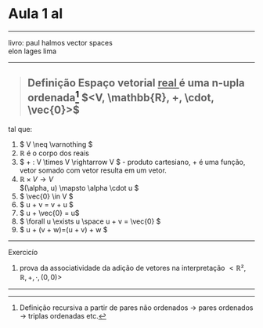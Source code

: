 # Aula 1 al

---

livro: paul halmos vector spaces
<br>
elon lages lima

--- 

>## Definição Espaço vetorial <ins> real </ins>  é uma n-upla ordenada[^1] $<V, \mathbb{R}, +, \cdot, \vec{0}>$ 
tal que:
1. $ V \neq \varnothing $
2. $\mathbb{R}$ é o corpo dos reais
3. $ + : V \times V \rightarrow V $ - produto cartesiano, + é uma função, vetor somado com vetor resulta em um vetor.
4. $\mathbb{R} \times V \to V$ <br> $(\alpha, u) \mapsto \alpha \cdot u $
5. $ \vec{0} \in V $
6. $ u + v = v + u $
7. $ u + \vec{0} = u$
8. $ \forall u \exists u \space u + v = \vec{0} $
9. $ u + (v + w)=(u + v) + w $
---
Exercicío
1. prova da associatividade da adição de vetores na interpretação $<\mathbb{R}²,\mathbb{R}, +, \cdot, (0,0)>$  
---




[^1]: Definição recursiva a partir de pares não ordenados &rarr; pares ordenados &rarr; triplas ordenadas etc.